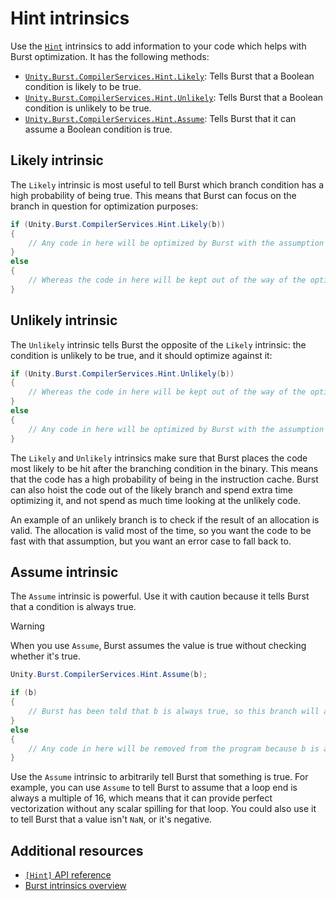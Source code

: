 # Hint intrinsics

Use the [`Hint`](xref:Unity.Burst.CompilerServices.Hint) intrinsics to add information to your code which helps with Burst optimization. It has the following methods:

* [`Unity.Burst.CompilerServices.Hint.Likely`](xref:Unity.Burst.CompilerServices.Hint.Likely*): Tells Burst that a Boolean condition is likely to be true.
* [`Unity.Burst.CompilerServices.Hint.Unlikely`](xref:Unity.Burst.CompilerServices.Hint.Unlikely*): Tells Burst that a Boolean condition is unlikely to be true.
* [`Unity.Burst.CompilerServices.Hint.Assume`](xref:Unity.Burst.CompilerServices.Hint.Assume*): Tells Burst that it can assume a Boolean condition is true.

## Likely intrinsic

The `Likely` intrinsic is most useful to tell Burst which branch condition has a high probability of being true. This means that Burst can focus on the branch in question for optimization purposes:

```c#
if (Unity.Burst.CompilerServices.Hint.Likely(b))
{
    // Any code in here will be optimized by Burst with the assumption that we'll probably get here!
}
else
{
    // Whereas the code in here will be kept out of the way of the optimizer.
}
```

## Unlikely intrinsic

The `Unlikely` intrinsic tells Burst the opposite of the `Likely` intrinsic: the condition is unlikely to be true, and it should optimize against it:

```c#
if (Unity.Burst.CompilerServices.Hint.Unlikely(b))
{
    // Whereas the code in here will be kept out of the way of the optimizer.
}
else
{
    // Any code in here will be optimized by Burst with the assumption that we'll probably get here!
}
```

The `Likely` and `Unlikely` intrinsics make sure that Burst places the code most likely to be hit after the branching condition in the binary. This means that the code has a high probability of being in the instruction cache. Burst can also hoist the code out of the likely branch and spend extra time optimizing it, and not spend as much time looking at the unlikely code.

An example of an unlikely branch is to check if the result of an allocation is valid. The allocation is valid most of the time, so you want the code to be fast with that assumption, but you want an error case to fall back to.

## Assume intrinsic

The `Assume` intrinsic is powerful. Use it with caution because it tells Burst that a condition is always true.

>[!WARNING]
>When you use `Assume`, Burst assumes the value is true without checking whether it's true.

```c#
Unity.Burst.CompilerServices.Hint.Assume(b);

if (b)
{
    // Burst has been told that b is always true, so this branch will always be taken.
}
else
{
    // Any code in here will be removed from the program because b is always true!
}
```

Use the `Assume` intrinsic to arbitrarily tell Burst that something is true. For example, you can use `Assume` to tell Burst to assume that a loop end is always a multiple of 16, which means that it can provide perfect vectorization without any scalar spilling for that loop. You could also use it to tell Burst that a value isn't `NaN`, or it's negative.

## Additional resources

* [`[Hint]` API reference](xref:Unity.Burst.CompilerServices.Hint)
* [Burst intrinsics overview](csharp-burst-intrinsics.md)
